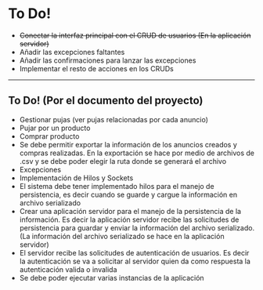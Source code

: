 # To Do!

- ~~Conectar la interfaz principal con el CRUD de usuarios (En la aplicación servidor)~~
- Añadir las excepciones faltantes
- Añadir las confirmaciones para lanzar las excepciones
- Implementar el resto de acciones en los CRUDs

----------------------

## To Do! (Por el documento del proyecto)

- Gestionar pujas (ver pujas relacionadas por cada anuncio)
- Pujar por un producto
- Comprar producto
- Se debe permitir exportar la información de los anuncios creados y compras realizadas. En la exportación se hace por medio de archivos de .csv y se debe poder elegir la ruta donde se generará el archivo
- Excepciones
- Implementación de Hilos y Sockets
- El sistema debe tener implementado hilos para el manejo de persistencia, es decir cuando se guarde y cargue la información en archivo serializado
- Crear una aplicación servidor para el manejo de la persistencia de la información. Es decir la aplicación servidor recibe las solicitudes de persistencia para guardar y enviar la información del archivo serializado. (La información del archivo serializado se hace en la aplicación servidor)
- El servidor recibe las solicitudes de autenticación de usuarios. Es decir la autenticación se va a solicitar al servidor quien da como respuesta la autenticación valida o invalida
- Se debe poder ejecutar varias instancias de la aplicación
